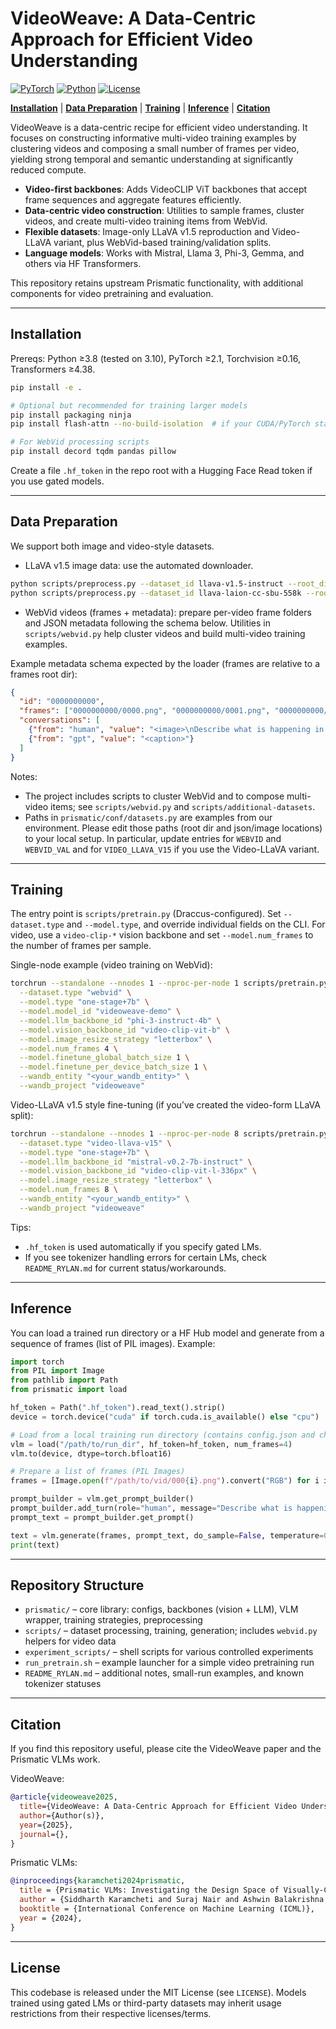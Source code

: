 # VideoWeave: A Data-Centric Approach for Efficient Video Understanding

[![PyTorch](https://img.shields.io/badge/PyTorch-2.2.1-EE4C2C.svg?style=for-the-badge&logo=pytorch)](https://pytorch.org/get-started/locally/)
[![Python](https://img.shields.io/badge/python-3.10-blue?style=for-the-badge)](https://www.python.org)
[![License](https://img.shields.io/github/license/TRI-ML/prismatic-vlms?style=for-the-badge)](LICENSE)

[**Installation**](#installation) | [**Data Preparation**](#data-preparation) | [**Training**](#training) | [**Inference**](#inference) | [**Citation**](#citation)

VideoWeave is a data-centric recipe for efficient video understanding. It focuses on constructing informative multi-video training examples by clustering videos and composing a small number of frames per video, yielding strong temporal and semantic understanding at significantly reduced compute.

- **Video-first backbones**: Adds VideoCLIP ViT backbones that accept frame sequences and aggregate features efficiently.
- **Data-centric video construction**: Utilities to sample frames, cluster videos, and create multi-video training items from WebVid.
- **Flexible datasets**: Image-only LLaVA v1.5 reproduction and Video-LLaVA variant, plus WebVid-based training/validation splits.
- **Language models**: Works with Mistral, Llama 3, Phi-3, Gemma, and others via HF Transformers.

This repository retains upstream Prismatic functionality, with additional components for video pretraining and evaluation.

---

## Installation

Prereqs: Python ≥3.8 (tested on 3.10), PyTorch ≥2.1, Torchvision ≥0.16, Transformers ≥4.38.

```bash
pip install -e .

# Optional but recommended for training larger models
pip install packaging ninja
pip install flash-attn --no-build-isolation  # if your CUDA/PyTorch stack supports it

# For WebVid processing scripts
pip install decord tqdm pandas pillow
```

Create a file `.hf_token` in the repo root with a Hugging Face Read token if you use gated models.

---

## Data Preparation

We support both image and video-style datasets.

- LLaVA v1.5 image data: use the automated downloader.

```bash
python scripts/preprocess.py --dataset_id llava-v1.5-instruct --root_dir <DATA_ROOT>
python scripts/preprocess.py --dataset_id llava-laion-cc-sbu-558k --root_dir <DATA_ROOT>
```

- WebVid videos (frames + metadata): prepare per-video frame folders and JSON metadata following the schema below. Utilities in `scripts/webvid.py` help cluster videos and build multi-video training examples.

Example metadata schema expected by the loader (frames are relative to a frames root dir):

```json
{
  "id": "0000000000",
  "frames": ["0000000000/0000.png", "0000000000/0001.png", "0000000000/0002.png"],
  "conversations": [
    {"from": "human", "value": "<image>\nDescribe what is happening in the video."},
    {"from": "gpt", "value": "<caption>"}
  ]
}
```

Notes:
- The project includes scripts to cluster WebVid and to compose multi-video items; see `scripts/webvid.py` and `scripts/additional-datasets`.
- Paths in `prismatic/conf/datasets.py` are examples from our environment. Please edit those paths (root dir and json/image locations) to your local setup. In particular, update entries for `WEBVID` and `WEBVID_VAL` and for `VIDEO_LLAVA_V15` if you use the Video-LLaVA variant.

---

## Training

The entry point is `scripts/pretrain.py` (Draccus-configured). Set `--dataset.type` and `--model.type`, and override individual fields on the CLI. For video, use a `video-clip-*` vision backbone and set `--model.num_frames` to the number of frames per sample.

Single-node example (video training on WebVid):

```bash
torchrun --standalone --nnodes 1 --nproc-per-node 1 scripts/pretrain.py \
  --dataset.type "webvid" \
  --model.type "one-stage+7b" \
  --model.model_id "videoweave-demo" \
  --model.llm_backbone_id "phi-3-instruct-4b" \
  --model.vision_backbone_id "video-clip-vit-b" \
  --model.image_resize_strategy "letterbox" \
  --model.num_frames 4 \
  --model.finetune_global_batch_size 1 \
  --model.finetune_per_device_batch_size 1 \
  --wandb_entity "<your_wandb_entity>" \
  --wandb_project "videoweave"
```

Video-LLaVA v1.5 style fine-tuning (if you’ve created the video-form LLaVA split):

```bash
torchrun --standalone --nnodes 1 --nproc-per-node 8 scripts/pretrain.py \
  --dataset.type "video-llava-v15" \
  --model.type "one-stage+7b" \
  --model.llm_backbone_id "mistral-v0.2-7b-instruct" \
  --model.vision_backbone_id "video-clip-vit-l-336px" \
  --model.image_resize_strategy "letterbox" \
  --model.num_frames 8 \
  --wandb_entity "<your_wandb_entity>" \
  --wandb_project "videoweave"
```

Tips:
- `.hf_token` is used automatically if you specify gated LMs.
- If you see tokenizer handling errors for certain LMs, check `README_RYLAN.md` for current status/workarounds.

---

## Inference

You can load a trained run directory or a HF Hub model and generate from a sequence of frames (list of PIL images). Example:

```python
import torch
from PIL import Image
from pathlib import Path
from prismatic import load

hf_token = Path(".hf_token").read_text().strip()
device = torch.device("cuda" if torch.cuda.is_available() else "cpu")

# Load from a local training run directory (contains config.json and checkpoints/)
vlm = load("/path/to/run_dir", hf_token=hf_token, num_frames=4)
vlm.to(device, dtype=torch.bfloat16)

# Prepare a list of frames (PIL Images)
frames = [Image.open(f"/path/to/vid/000{i}.png").convert("RGB") for i in range(4)]

prompt_builder = vlm.get_prompt_builder()
prompt_builder.add_turn(role="human", message="Describe what is happening in the video.")
prompt_text = prompt_builder.get_prompt()

text = vlm.generate(frames, prompt_text, do_sample=False, temperature=0.2, max_new_tokens=256)
print(text)
```

---

## Repository Structure

- `prismatic/` – core library: configs, backbones (vision + LLM), VLM wrapper, training strategies, preprocessing
- `scripts/` – dataset processing, training, generation; includes `webvid.py` helpers for video data
- `experiment_scripts/` – shell scripts for various controlled experiments
- `run_pretrain.sh` – example launcher for a simple video pretraining run
- `README_RYLAN.md` – additional notes, small-run examples, and known tokenizer statuses

---

## Citation

If you find this repository useful, please cite the VideoWeave paper and the Prismatic VLMs work.

VideoWeave:

```bibtex
@article{videoweave2025,
  title={VideoWeave: A Data-Centric Approach for Efficient Video Understanding},
  author={Author(s)},
  year={2025},
  journal={},
}
```

Prismatic VLMs:

```bibtex
@inproceedings{karamcheti2024prismatic,
  title = {Prismatic VLMs: Investigating the Design Space of Visually-Conditioned Language Models},
  author = {Siddharth Karamcheti and Suraj Nair and Ashwin Balakrishna and Percy Liang and Thomas Kollar and Dorsa Sadigh},
  booktitle = {International Conference on Machine Learning (ICML)},
  year = {2024},
}
```

---

## License

This codebase is released under the MIT License (see `LICENSE`). Models trained using gated LMs or third-party datasets may inherit usage restrictions from their respective licenses/terms.
